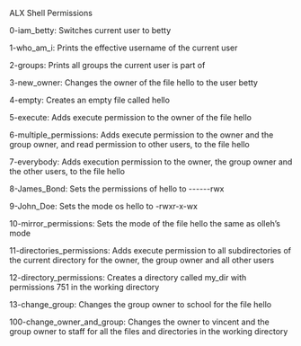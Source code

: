 ALX Shell Permissions

0-iam_betty: Switches current user to betty

1-who_am_i: Prints the effective username of the current user

2-groups: Prints all groups the current user is part of

3-new_owner: Changes the owner of the file hello to the user betty

4-empty: Creates an empty file called hello

5-execute: Adds execute permission to the owner of the file hello

6-multiple_permissions: Adds execute permission to the owner and the group owner, and read permission to other users, to the file hello

7-everybody: Adds execution permission to the owner, the group owner and the other users, to the file hello

8-James_Bond: Sets the permissions of hello to ------rwx

9-John_Doe: Sets the mode os hello to -rwxr-x-wx

10-mirror_permissions: Sets the mode of the file hello the same as olleh’s mode

11-directories_permissions: Adds execute permission to all subdirectories of the current directory for the owner, the group owner and all other users

12-directory_permissions: Creates a directory called my_dir with permissions 751 in the working directory

13-change_group: Changes the group owner to school for the file hello

100-change_owner_and_group: Changes the owner to vincent and the group owner to staff for all the files and directories in the working directory
